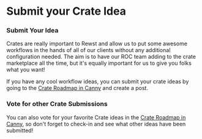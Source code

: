 # Submit your Crate Idea

### Submit Your Idea

Crates are really important to Rewst and allow us to put some awesome workflows in the hands of all of our clients without any additional configuration needed. The aim is to have our ROC team adding to the crate marketplace all the time, but it's equally important for us to give you folks what you want!

If you have any cool workflow ideas, you can submit your crate ideas by going to the [Crate Roadmap in Canny](https://rewst.canny.io/crates) and create a post.

### Vote for other Crate Submissions

You can also vote for your favorite Crate ideas in the [Crate Roadmap in Canny](https://rewst.canny.io/crates), so don't forget to check-in and see what other ideas have been submitted!
